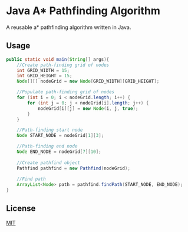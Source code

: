 # Java A* Pathfinding Algorithm

A reusable a* pathfinding algorithm written in Java.

## Usage

```java
public static void main(String[] args){
    //Create path-finding grid of nodes
    int GRID_WIDTH = 15;
    int GRID_HEIGHT = 15;
    Node[][] nodeGrid = new Node[GRID_WIDTH][GRID_HEIGHT];

    //Populate path-finding grid of nodes
    for (int i = 0; i < nodeGrid.length; i++) {
        for (int j = 0; j < nodeGrid[i].length; j++) {
            nodeGrid[i][j] = new Node(i, j, true);
        }
    }

    //Path-finding start node
    Node START_NODE = nodeGrid[1][3];

    //Path-finding end node
    Node END_NODE = nodeGrid[7][10];
        
    //Create pathfind object
    Pathfind pathfind = new Pathfind(nodeGrid);
        
    //Find path
    ArrayList<Node> path = pathfind.findPath(START_NODE, END_NODE);
}
```

## License
[MIT](https://choosealicense.com/licenses/mit/)
